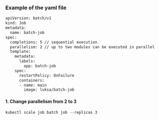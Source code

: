 ### Example of the yaml file
``` bash
apiVersion: batch/v1
kind: Job
metadata:
  name: batch-job
spec:
  completions: 5 // sequential execution
  parallelism: 2 // up to two modules can be executed in parallel
  template:
    metadata:
      labels:
        app: batch-job
    spec:
      restartPolicy: OnFailure
      containers:
      - name: main
        image: luksa/batch-job
```
#### 1. Change parallelism from 2 to 3  
`kubectl scale job batch job --replicas 3`
